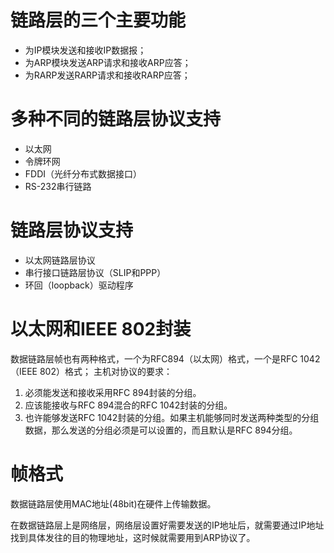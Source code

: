 # 链路层的三个主要功能  
* 为IP模块发送和接收IP数据报；
* 为ARP模块发送ARP请求和接收ARP应答；
* 为RARP发送RARP请求和接收RARP应答；

# 多种不同的链路层协议支持
* 以太网
* 令牌环网
* FDDI（光纤分布式数据接口）
* RS-232串行链路

# 链路层协议支持
* 以太网链路层协议
* 串行接口链路层协议（SLIP和PPP）
* 环回（loopback）驱动程序

# 以太网和IEEE 802封装
数据链路层帧也有两种格式，一个为RFC894（以太网）格式，一个是RFC 1042（IEEE 802）格式；
主机对协议的要求： 
1. 必须能发送和接收采用RFC 894封装的分组。
2. 应该能接收与RFC 894混合的RFC 1042封装的分组。
3. 也许能够发送RFC 1042封装的分组。如果主机能够同时发送两种类型的分组数据，那么发送的分组必须是可以设置的，而且默认是RFC 894分组。


# 帧格式

数据链路层使用MAC地址(48bit)在硬件上传输数据。

在数据链路层上是网络层，网络层设置好需要发送的IP地址后，就需要通过IP地址找到具体发往的目的物理地址，这时候就需要用到ARP协议了。

